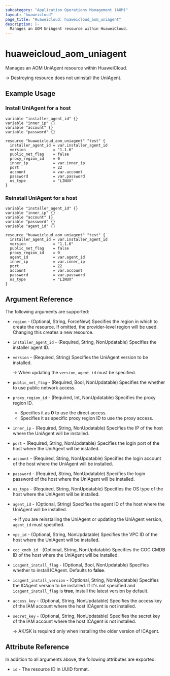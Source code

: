 ```yaml
---
subcategory: "Application Operations Management (AOM)"
layout: "huaweicloud"
page_title: "HuaweiCloud: huaweicloud_aom_uniagent"
description: |-
  Manages an AOM UniAgent resource within HuaweiCloud.
---
```


# huaweicloud_aom_uniagent

Manages an AOM UniAgent resource within HuaweiCloud.

-> Destroying resource does not uninstall the UniAgent.

## Example Usage

### Install UniAgent for a host

```hcl
variable "installer_agent_id" {}
variable "inner_ip" {}
variable "account" {}
variable "password" {}

resource "huaweicloud_aom_uniagent" "test" {
  installer_agent_id = var.installer_agent_id
  version            = "1.1.6"
  public_net_flag    = false
  proxy_region_id    = 0
  inner_ip           = var.inner_ip
  port               = 22
  account            = var.account
  password           = var.password
  os_type            = "LINUX"
}
```

### Reinstall UniAgent for a host

```hcl
variable "installer_agent_id" {}
variable "inner_ip" {}
variable "account" {}
variable "password" {}
variable "agent_id" {}

resource "huaweicloud_aom_uniagent" "test" {
  installer_agent_id = var.installer_agent_id
  version            = "1.1.6"
  public_net_flag    = false
  proxy_region_id    = 0
  agent_id           = var.agent_id
  inner_ip           = var.inner_ip
  port               = 22
  account            = var.account
  password           = var.password
  os_type            = "LINUX"
}
```

## Argument Reference

The following arguments are supported:

* `region` - (Optional, String, ForceNew) Specifies the region in which to create the resource.
  If omitted, the provider-level region will be used. Changing this creates a new resource.

* `installer_agent_id` - (Required, String, NonUpdatable) Specifies the installer agent ID.

* `version` - (Required, String) Specifies the UniAgent version to be installed.

  -> When updating the `version`, `agent_id` must be specified.

* `public_net_flag` - (Required, Bool, NonUpdatable) Specifies the whether to use public network access.

* `proxy_region_id` - (Required, Int, NonUpdatable) Specifies the proxy region ID.
  + Specifies it as **0** to use the direct access.
  + Specifies it as specific proxy region ID to use the proxy access.

* `inner_ip` - (Required, String, NonUpdatable) Specifies the IP of the host where the UniAgent will be installed.

* `port` - (Required, String, NonUpdatable) Specifies the login port of the host where the UniAgent will be installed.

* `account` - (Required, String, NonUpdatable) Specifies the login account of the host where the UniAgent will be
  installed.

* `password` - (Required, String, NonUpdatable) Specifies the login password of the host where the UniAgent will be
  installed.

* `os_type` - (Required, String, NonUpdatable) Specifies the OS type of the host where the UniAgent will be installed.

* `agent_id` - (Optional, String) Specifies the agent ID of the host where the UniAgent will be installed.

  -> If you are reinstalling the UniAgent or updating the UniAgent version, `agent_id` must specified.

* `vpc_id` - (Optional, String, NonUpdatable) Specifies the VPC ID of the host where the UniAgent will be installed.

* `coc_cmdb_id` - (Optional, String, NonUpdatable) Specifies the COC CMDB ID of the host where the UniAgent will be
  installed.

* `icagent_install_flag` - (Optional, Bool, NonUpdatable) Specifies whether to install ICAgent. Defaults to **false**.

* `icagent_install_version` - (Optional, String, NonUpdatable) Specifies the ICAgent version to be installed.
  If it's not specified and `icagent_install_flag` is **true**, install the latest version by default.

* `access_key` - (Optional, String, NonUpdatable) Specifies the access key of the IAM account where the host ICAgent is
  not installed.

* `secret_key` - (Optional, String, NonUpdatable) Specifies the secret key of the IAM account where the host ICAgent is
  not installed.

  -> AK/SK is required only when installing the older version of ICAgent.

## Attribute Reference

In addition to all arguments above, the following attributes are exported:

* `id` - The resource ID in UUID format.
